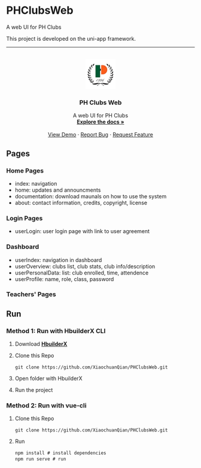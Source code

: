 # PHClubsWeb

A web UI for PH Clubs

This project is developed on the uni-app framework.

<!-- PROJECT SHIELDS -->
<!--
*** I'm using markdown "reference style" links for readability.
*** Reference links are enclosed in brackets [ ] instead of parentheses ( ).
*** See the bottom of this document for the declaration of the reference variables
*** for contributors-url, forks-url, etc. This is an optional, concise syntax you may use.
*** https://www.markdownguide.org/basic-syntax/#reference-style-links
-->
<!-- [![Contributors][contributors-shield]][contributors-url]
[![Forks][forks-shield]][forks-url]
[![Stargazers][stars-shield]][stars-url]
[![Issues][issues-shield]][issues-url]
[![CC0 1.0 Universal][license-shield]][license-url]
[![LinkedIn][linkedin-shield]][linkedin-url] -->
---
<!-- PROJECT LOGO -->
<br />
<div align="center">
  <a href="https://github.com/XiaochuanQian/PHClubsWeb/">
    <img src="/static/ph_club_logo_full.png" alt="Logo" width="80" height="80">
  </a>

  <h3 align="center">PH Clubs Web</h3>

  <p align="center">
    A web UI for PH Clubs
    <br />
    <a href="https://github.com/XiaochuanQian/PHClubsWeb/"><strong>Explore the docs »</strong></a>
    <br />
    <br />
    <a href="https://github.com/XiaochuanQian/PHClubsWeb">View Demo</a>
    ·
    <a href="https://github.com/XiaochuanQian/PHClubsWeb/issues/new?labels=bug&template=bug-report---.md">Report Bug</a>
    ·
    <a href="https://github.com/XiaochuanQian/PHClubsWeb/issues/new?labels=enhancement&template=feature-request---.md">Request Feature</a>
  </p>
</div>

## Pages

### Home Pages

- index: navigation
- home: updates and announcments
- documentation: download maunals on how to use the system
- about: contact information, credits, copyright, license

### Login Pages

- userLogin: user login page with link to user agreement

### Dashboard

- userIndex: navigation in dashboard
- userOverview: clubs list, club stats, club info/description
- userPersonalData: list: club enrolled, time, attendence
- userProfile: name, role, class, password

### Teachers' Pages

## Run

### Method 1: Run with HbuilderX CLI

1. Download **[HbuilderX](https://www.dcloud.io/hbuilderx.html)**
2. Clone this Repo
   
   ```
   git clone https://github.com/XiaochuanQian/PHClubsWeb.git
   ```
3. Open folder with HbuilderX
4. Run the project

### Method 2: Run with vue-cli

1. Clone this Repo
   
   ```
   git clone https://github.com/XiaochuanQian/PHClubsWeb.git
   ```
2. Run
   
   ```
   npm install # install dependencies
   npm run serve # run
   ```


<!-- MARKDOWN LINKS & IMAGES -->
<!-- https://www.markdownguide.org/basic-syntax/#reference-style-links -->
[contributors-shield]: https://img.shields.io/github/contributors//XiaochuanQian/PHClubsWeb.svg?style=for-the-badge
[contributors-url]: https://github.com/XiaochuanQian/PHClubsWeb/graphs/contributors
[forks-shield]: https://img.shields.io/github/forks//XiaochuanQian/PHClubsWeb.svg?style=for-the-badge
[forks-url]: https://github.com/XiaochuanQian/PHClubsWeb/network/members
[stars-shield]: https://img.shields.io/github/stars//XiaochuanQian/PHClubsWeb.svg?style=for-the-badge
[stars-url]: https://github.com/XiaochuanQian/PHClubsWeb/stargazers
[issues-shield]: https://img.shields.io/github/issues//XiaochuanQian/PHClubsWeb.svg?style=for-the-badge
[issues-url]: https://github.com//XiaochuanQian/PHClubsWeb/issues
[license-shield]: https://img.shields.io/github/license//XiaochuanQian/PHClubsWeb.svg?style=for-the-badge
[license-url]: https://github.com//XiaochuanQian/PHClubsWeb/blob/master/LICENSE.txt
[linkedin-shield]: https://img.shields.io/badge/-LinkedIn-black.svg?style=for-the-badge&logo=linkedin&colorB=555
[linkedin-url]: https://linkedin.com/in/othneildrew
[product-screenshot]: images/screenshot.png
[Next.js]: https://img.shields.io/badge/next.js-000000?style=for-the-badge&logo=nextdotjs&logoColor=white
[Next-url]: https://nextjs.org/
[React.js]: https://img.shields.io/badge/React-20232A?style=for-the-badge&logo=react&logoColor=61DAFB
[React-url]: https://reactjs.org/
[Vue.js]: https://img.shields.io/badge/Vue.js-35495E?style=for-the-badge&logo=vuedotjs&logoColor=4FC08D
[Vue-url]: https://vuejs.org/
[Angular.io]: https://img.shields.io/badge/Angular-DD0031?style=for-the-badge&logo=angular&logoColor=white
[Angular-url]: https://angular.io/
[Svelte.dev]: https://img.shields.io/badge/Svelte-4A4A55?style=for-the-badge&logo=svelte&logoColor=FF3E00
[Svelte-url]: https://svelte.dev/
[Laravel.com]: https://img.shields.io/badge/Laravel-FF2D20?style=for-the-badge&logo=laravel&logoColor=white
[Laravel-url]: https://laravel.com
[Bootstrap.com]: https://img.shields.io/badge/Bootstrap-563D7C?style=for-the-badge&logo=bootstrap&logoColor=white
[Bootstrap-url]: https://getbootstrap.com
[JQuery.com]: https://img.shields.io/badge/jQuery-0769AD?style=for-the-badge&logo=jquery&logoColor=white
[JQuery-url]: https://jquery.com 